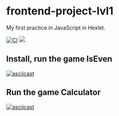 # frontend-project-lvl1

My first practice in JavaScript in Hexlet.

[![CI](https://github.com/Ni-2/frontend-project-lvl1/workflows/CI/badge.svg)](https://github.com/Ni-2/frontend-project-lvl1/actions)
<a href="https://codeclimate.com/github/codeclimate/codeclimate/maintainability"><img src="https://api.codeclimate.com/v1/badges/a99a88d28ad37a79dbf6/maintainability" /></a>


## Install, run the game IsEven

[![asciicast](https://asciinema.org/a/ws6HIgtg6UV9D7SCf96yjdwRC.svg)](https://asciinema.org/a/ws6HIgtg6UV9D7SCf96yjdwRC)


## Run the game Calculator

[![asciicast](https://asciinema.org/a/kTs2EmL8bTTy0Bzv6wGx04hDN.svg)](https://asciinema.org/a/kTs2EmL8bTTy0Bzv6wGx04hDN)
